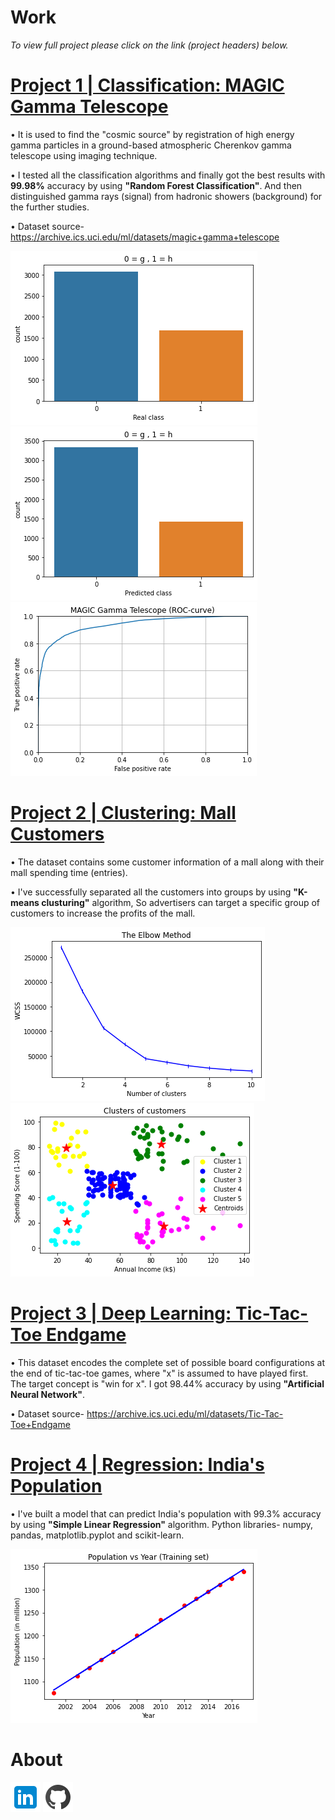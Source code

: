 # Work
*To view full project please click on the link (project headers) below.*
# [Project 1 | Classification: MAGIC Gamma Telescope](https://github.com/AkhileshThite/MAGIC-Gamma-Telescope)
• It is used to find the "cosmic source" by registration of high energy gamma particles in a ground-based atmospheric Cherenkov gamma telescope using imaging technique.

• I tested all the classification algorithms and finally got the best results with **99.98%** accuracy by using **"Random Forest Classification"**. And then distinguished gamma rays (signal) from hadronic showers (background) for the further studies.

• Dataset source- https://archive.ics.uci.edu/ml/datasets/magic+gamma+telescope

![](/realclass.png) ![](/predictedclass.png) 
![](/roccurve.png)

# [Project 2 | Clustering: Mall Customers](https://github.com/AkhileshThite/K-Means-Clustering)
• The dataset contains some customer information of a mall along with their mall spending time (entries).

• I've successfully separated all the customers into groups by using **"K-means clusturing"** algorithm, So advertisers can target a specific group of customers to increase the profits of the mall.

![](/elbowmethod.png) ![](/clusters.png)

# [Project 3 | Deep Learning: Tic-Tac-Toe Endgame](https://github.com/AkhileshThite/Tic-Tac-Toe-Endgame)
• This dataset encodes the complete set of possible board configurations at the end of tic-tac-toe games, where "x" is assumed to have played first. The target concept is "win for x". I got 98.44% accuracy by using **"Artificial Neural Network"**.

• Dataset source- https://archive.ics.uci.edu/ml/datasets/Tic-Tac-Toe+Endgame

# [Project 4 | Regression: India's Population](https://github.com/AkhileshThite/Simple-Linear-Regression) 
• I've built a model that can predict India's population with 99.3% accuracy by using **"Simple Linear Regression"** algorithm. 
Python libraries- numpy, pandas, matplotlib.pyplot and scikit-learn. 

![](/project4.png)      


# About
[![](linkedin.png)](https://www.linkedin.com/in/akhileshthite/)  [![](github.png)](https://github.com/AkhileshThite) 
